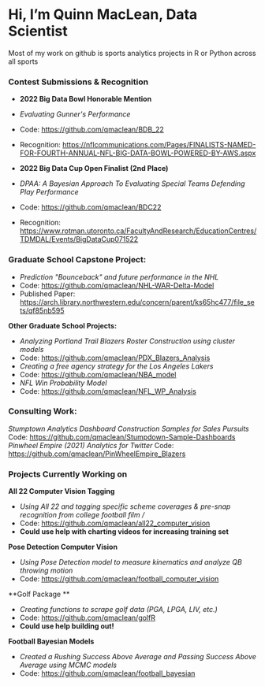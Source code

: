 # Hi, I’m Quinn MacLean, Data Scientist
Most of my work on github is sports analytics projects in R or Python across all sports

### Contest Submissions & Recognition
- **2022 Big Data Bowl Honorable Mention**
- *Evaluating Gunner's Performance*
- Code: https://github.com/qmaclean/BDB_22
- Recognition: https://nflcommunications.com/Pages/FINALISTS-NAMED-FOR-FOURTH-ANNUAL-NFL-BIG-DATA-BOWL-POWERED-BY-AWS.aspx

- **2022 Big Data Cup Open Finalist (2nd Place)**
- *DPAA: A Bayesian Approach To Evaluating Special Teams Defending Play Performance*
- Code: https://github.com/qmaclean/BDC22
- Recognition: https://www.rotman.utoronto.ca/FacultyAndResearch/EducationCentres/TDMDAL/Events/BigDataCup071522

### Graduate School Capstone Project:
- *Prediction "Bounceback" and future performance in the NHL*
- Code: https://github.com/qmaclean/NHL-WAR-Delta-Model
- Published Paper: https://arch.library.northwestern.edu/concern/parent/ks65hc477/file_sets/qf85nb595

**Other Graduate School Projects:**
- *Analyzing Portland Trail Blazers Roster Construction using cluster models*
- Code: https://github.com/qmaclean/PDX_Blazers_Analysis
- *Creating a free agency strategy for the Los Angeles Lakers*
- Code: https://github.com/qmaclean/NBA_model
- *NFL Win Probability Model*
- Code: https://github.com/qmaclean/NFL_WP_Analysis

### Consulting Work: ##
*Stumptown Analytics Dashboard Construction Samples for Sales Pursuits*
Code: https://github.com/qmaclean/Stumpdown-Sample-Dashboards
*Pinwheel Empire (2021) Analytics for Twitter*
Code: https://github.com/qmaclean/PinWheelEmpire_Blazers


### Projects Currently Working on
**All 22 Computer Vision Tagging**
- *Using All 22 and tagging specific scheme coverages & pre-snap recognition from college football film /*
- Code: https://github.com/qmaclean/all22_computer_vision
- **Could use help with charting videos for increasing training set**

**Pose Detection Computer Vision**
- *Using Pose Detection model to measure kinematics and analyze QB throwing motion*
- Code: https://github.com/qmaclean/football_computer_vision

**Golf Package **
- *Creating functions to scrape golf data (PGA, LPGA, LIV, etc.)*
- Code: https://github.com/qmaclean/golfR
- **Could use help building out!**

**Football Bayesian Models**
- *Created a Rushing Success Above Average and Passing Success Above Average using MCMC models*
- Code: https://github.com/qmaclean/football_bayesian





<!---
qmaclean/qmaclean is a ✨ special ✨ repository because its `README.md` (this file) appears on your GitHub profile.
You can click the Preview link to take a look at your changes.
--->
